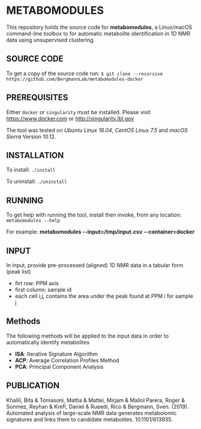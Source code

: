 # METABOMODULES
This repository holds the source code for **metabomodules**, a Linux/macOS command-line toolbox to for automatic metabolite identification in 1D NMR data using unsupervised clustering.

## SOURCE CODE
To get a copy of the source code run:
```$ git clone --recursive https://github.com/BergmannLab/metabomodules-docker```

## PREREQUISITES
Either ```docker``` or ```singularity``` must be installed. Please visit https://www.docker.com or http://singularity.lbl.gov

The tool was tested on *Ubuntu Linux 18.04*, *CentOS Linux 7.5* and *macOS Sierra* Version 10.12.

## INSTALLATION
To install: ```./install```

To uninstall: ```./uninstall```

## RUNNING
To get help with running the tool, install then invoke, from any location: ```metabomodules --help```

For example: **metabomodules --input=/tmp/input.csv --container=docker**

## INPUT
In input, provide pre-processed (aligned) 1D NMR data in a tabular form (peak list)
* firt row: PPM axis
* first column: sample id
* each cell i,j, contains the area under the peak found at PPM i for sample j

## Methods
The following methods will be applied to the input data in order to automatically identify metabolites
* **ISA**: Iterative Signature Algorithm
* **ACP**: Average Correlation Profiles Method
* **PCA**: Principal Component Analysis

## PUBLICATION
Khalili, Bita & Tomasoni, Mattia & Mattei, Mirjam & Mallol Parera, Roger & Sonmez, Reyhan & Krefl, Daniel & Rueedi, Rico & Bergmann, Sven. (2019). Automated analysis of large-scale NMR data generates metabolomic signatures and links them to candidate metabolites. 10.1101/613935.
